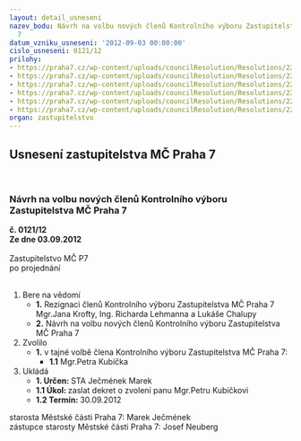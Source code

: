 ```yaml
---
layout: detail_usneseni
nazev_bodu: Návrh na volbu nových členů Kontrolního výboru Zastupitelstva MČ Praha
  7
datum_vzniku_usneseni: '2012-09-03 00:00:00'
cislo_usneseni: 0121/12
prilohy:
- https://praha7.cz/wp-content/uploads/councilResolution/Resolutions/22073/4-12-usnesen%c3%ad_rm%c4%8d_%c4%8d.0611_12-r_z_%c4%8d._45,_ze_dne_28.08.2012.doc
- https://praha7.cz/wp-content/uploads/councilResolution/Resolutions/22073/4-12-n%c3%a1vrh_na_zm%c4%9bnu.pdf
- https://praha7.cz/wp-content/uploads/councilResolution/Resolutions/22073/4-12-rez.krofta.pdf
- https://praha7.cz/wp-content/uploads/councilResolution/Resolutions/22073/4-12-rez.lehmann.pdf
- https://praha7.cz/wp-content/uploads/councilResolution/Resolutions/22073/4-12-n%c3%a1vrh_zm%c4%9bny_od_%c4%8dssd_-_urb%c3%a1nkov%c3%a1.pdf
- https://praha7.cz/wp-content/uploads/councilResolution/Resolutions/22073/4-12-rezignce_na_%c4%8dlenstv%c3%ad_v_kontroln%c3%adm_v%c3%bdboru_-_chalupa.pdf
organ: zastupitelstvo
---
```

<div id="ucUsn_pList" class="usn">
	<span><h2>Usnesení zastupitelstva MČ Praha 7 </h2>
<br></span><div class="standBody">
<span><h3>Návrh na volbu nových členů Kontrolního výboru Zastupitelstva MČ Praha 7</h3></span><div class="center">
		<strong>č. 0121/12</strong><br>
	</div>
<div class="center">
		<strong>Ze dne 03.09.2012</strong><br><br>
	</div>Zastupitelstvo MČ P7<br> po projednání<br><br><ol>
<li>Bere na vědomí<ul>
<li>
<strong>1.</strong> Rezignaci členů Kontrolního výboru Zastupitelstva MČ Praha 7 Mgr.Jana Krofty, Ing. Richarda Lehmanna a Lukáše Chalupy </li>
<li>
<strong>2.</strong> Návrh na volbu nových členů Kontrolního výboru Zastupitelstva MČ Praha 7</li>
</ul>
</li>
<li>Zvolilo<ul><li>
<strong>1.</strong> v tajné volbě člena Kontrolního výboru Zastupitelstva MČ Praha 7:<ul><li>
<strong>1.1</strong> Mgr.Petra Kubíčka 	</li></ul>
</li></ul>
</li>
<li>Ukládá<ul>
<li>
<strong>1. Určen: </strong>STA Ječmének Marek</li>
<li>
<strong>1.1 Úkol: </strong>zaslat dekret o zvolení panu Mgr.Petru Kubíčkovi</li>
<li>
<strong>1.2 Termín: </strong>30.09.2012</li>
</ul>
</li>
</ol>starosta Městské části Praha 7: Marek Ječmének<br>zástupce starosty Městské části Praha 7: Josef Neuberg
</div>
</div>